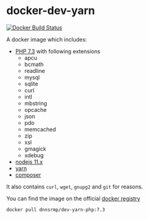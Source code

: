 # docker-dev-yarn

[![Docker Build Status](https://img.shields.io/docker/build/dnnsrmp/dev-yarn-php.svg)](https://hub.docker.com/r/dnnsrmp/dev-yarn-php/)

A docker image which includes:

- [PHP 7.3](http://php.net/) with following extensions
  - apcu
  - bcmath
  - readline
  - mysql
  - sqlite
  - curl
  - intl
  - mbstring
  - opcache
  - json
  - pdo
  - memcached
  - zip
  - xsl
  - gmagick
  - xdebug
- [nodejs 11.x](https://nodejs.org)
- [yarn](https://yarnpkg.com)
- [composer](https://getcomposer.org/)

It also contains `curl`, `wget`, `gnupg2` and `git` for reasons.

You can find the image on the official [docker registry](https://hub.docker.com/r/dnnsrmp/dev-yarn-php/)

```bash
docker pull dnnsrmp/dev-yarn-php:7.3
```
